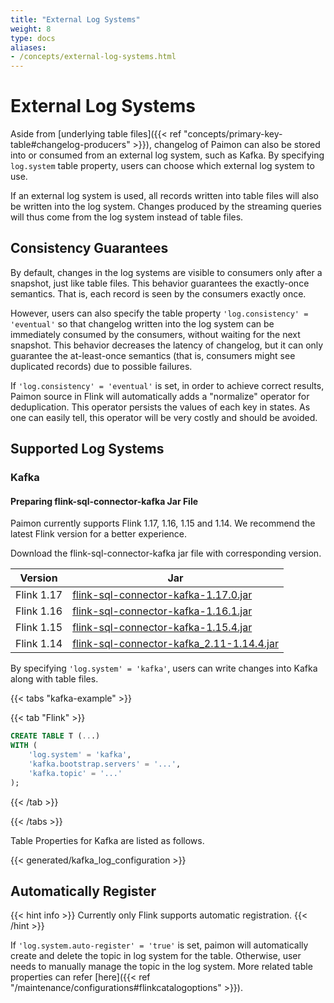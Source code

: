 ```yaml
---
title: "External Log Systems"
weight: 8
type: docs
aliases:
- /concepts/external-log-systems.html
---
```

<!--
Licensed to the Apache Software Foundation (ASF) under one
or more contributor license agreements.  See the NOTICE file
distributed with this work for additional information
regarding copyright ownership.  The ASF licenses this file
to you under the Apache License, Version 2.0 (the
"License"); you may not use this file except in compliance
with the License.  You may obtain a copy of the License at

  http://www.apache.org/licenses/LICENSE-2.0

Unless required by applicable law or agreed to in writing,
software distributed under the License is distributed on an
"AS IS" BASIS, WITHOUT WARRANTIES OR CONDITIONS OF ANY
KIND, either express or implied.  See the License for the
specific language governing permissions and limitations
under the License.
-->

# External Log Systems

Aside from [underlying table files]({{< ref "concepts/primary-key-table#changelog-producers" >}}), changelog of Paimon can also be stored into or consumed from an external log system, such as Kafka. By specifying `log.system` table property, users can choose which external log system to use.

If an external log system is used, all records written into table files will also be written into the log system. Changes produced by the streaming queries will thus come from the log system instead of table files.

## Consistency Guarantees

By default, changes in the log systems are visible to consumers only after a snapshot, just like table files. This behavior guarantees the exactly-once semantics. That is, each record is seen by the consumers exactly once.

However, users can also specify the table property `'log.consistency' = 'eventual'` so that changelog written into the log system can be immediately consumed by the consumers, without waiting for the next snapshot. This behavior decreases the latency of changelog, but it can only guarantee the at-least-once semantics (that is, consumers might see duplicated records) due to possible failures.

If `'log.consistency' = 'eventual'` is set, in order to achieve correct results, Paimon source in Flink will automatically adds a "normalize" operator for deduplication. This operator persists the values of each key in states. As one can easily tell, this operator will be very costly and should be avoided.

## Supported Log Systems

### Kafka

#### Preparing flink-sql-connector-kafka Jar File

Paimon currently supports Flink 1.17, 1.16, 1.15 and 1.14. We recommend the latest Flink version for a better experience.

Download the flink-sql-connector-kafka jar file with corresponding version.

| Version    | Jar                                                                                                                                                                                |
|------------|------------------------------------------------------------------------------------------------------------------------------------------------------------------------------------|
| Flink 1.17 | [flink-sql-connector-kafka-1.17.0.jar](https://repo.maven.apache.org/maven2/org/apache/flink/flink-sql-connector-kafka/1.17.0/flink-sql-connector-kafka-1.17.0.jar)                |
| Flink 1.16 | [flink-sql-connector-kafka-1.16.1.jar](https://repo.maven.apache.org/maven2/org/apache/flink/flink-sql-connector-kafka/1.16.1/flink-sql-connector-kafka-1.16.1.jar)                |
| Flink 1.15 | [flink-sql-connector-kafka-1.15.4.jar](https://repo.maven.apache.org/maven2/org/apache/flink/flink-sql-connector-kafka/1.15.4/flink-sql-connector-kafka-1.15.4.jar)                |
| Flink 1.14 | [flink-sql-connector-kafka_2.11-1.14.4.jar](https://repo.maven.apache.org/maven2/org/apache/flink/flink-sql-connector-kafka_2.11/1.14.4/flink-sql-connector-kafka_2.11-1.14.4.jar) |

By specifying `'log.system' = 'kafka'`, users can write changes into Kafka along with table files.

{{< tabs "kafka-example" >}}

{{< tab "Flink" >}}

```sql
CREATE TABLE T (...)
WITH (
    'log.system' = 'kafka',
    'kafka.bootstrap.servers' = '...',
    'kafka.topic' = '...'
);
```

{{< /tab >}}

{{< /tabs >}}

Table Properties for Kafka are listed as follows.

{{< generated/kafka_log_configuration >}}

## Automatically Register

{{< hint info >}}
Currently only Flink supports automatic registration.
{{< /hint >}}

If `'log.system.auto-register' = 'true'` is set, paimon will automatically create and delete the topic in log system for the table. Otherwise, user needs to manually manage the topic in the log system. More related table properties can refer [here]({{< ref "/maintenance/configurations#flinkcatalogoptions" >}}).
